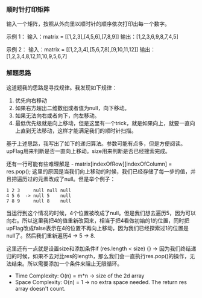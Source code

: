 ### 顺时针打印矩阵
输入一个矩阵，按照从外向里以顺时针的顺序依次打印出每一个数字。

示例 1：
输入：matrix = [[1,2,3],[4,5,6],[7,8,9]]
输出：[1,2,3,6,9,8,7,4,5]

示例 2：
输入：matrix = [[1,2,3,4],[5,6,7,8],[9,10,11,12]]
输出：[1,2,3,4,8,12,11,10,9,5,6,7]

### 解题思路

这道题我的思路是寻找规律。我发现如下规律：
1. 优先向右移动
2. 如果右方超出二维数组或者值为null，向下移动。
3. 如果无法向右或者向下，向左移动。
4. 最低优先级就是向上移动，但是这里有一个trick，就是如果向上，就要一直向上直到无法移动，这样才能满足我们的顺时针扫描。

基于上述思路，我写出了如下的递归算法。参数可能有点多，但是方便阅读。upFlag用来判断是否一直向上移动。size用来判断是否已经搜索完成。

还有一行可能有些难理解是 - matrix[indexOfRow][indexOfColumn] = res.pop();
这里的原因是当我们向上移动的时候，我们已经存储了每一步的值，并且把遍历过的元素改成了null。但是举个例子：
```
1 2 3     null null null
4 5 6  -> null 5    null
7 8 9     null 8    null
```
当运行到这个情况的时候，4个位置被改成了null。但是我们想去遍历5，因为可以向右。所以这里我把4的值重新改回来，相当于把4看做初始的1的位置，同时把upFlag改成false表示在4的位置不再向上移动，因为我们已经探索过1的位置是null了。然后我们重新遍历4 -> 5 -> 8.

这里还有一点就是设置size和添加条件if (res.length < size) {} -> 因为我们终结递归的时候，如果不去对比res的length，那么我们会一直执行res.pop()的操作，无法结束。所以需要添加一个条件来阻止无限循环。

- Time Complexity: O(n) = m*n -> size of the 2d array
- Space Complexity: O(n) = 1 -> no extra space needed. The return res array doesn't count.